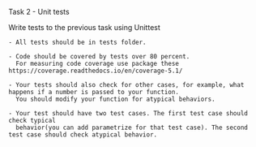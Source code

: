 Task 2 - Unit tests

Write tests to the previous task using Unittest

    - All tests should be in tests folder.

    - Code should be covered by tests over 80 percent. 
      For measuring code coverage use package these https://coverage.readthedocs.io/en/coverage-5.1/

    - Your tests should also check for other cases, for example, what happens if a number is passed to your function. 
      You should modify your function for atypical behaviors. 

    - Your test should have two test cases. The first test case should check typical 
      behavior(you can add parametrize for that test case). The second test case should check atypical behavior.

